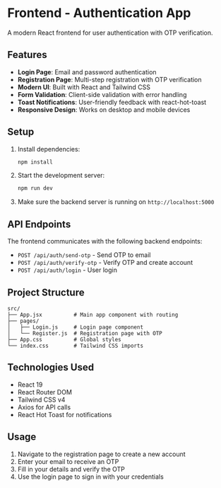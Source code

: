 # Frontend - Authentication App

A modern React frontend for user authentication with OTP verification.

## Features

- **Login Page**: Email and password authentication
- **Registration Page**: Multi-step registration with OTP verification
- **Modern UI**: Built with React and Tailwind CSS
- **Form Validation**: Client-side validation with error handling
- **Toast Notifications**: User-friendly feedback with react-hot-toast
- **Responsive Design**: Works on desktop and mobile devices

## Setup

1. Install dependencies:
   ```bash
   npm install
   ```

2. Start the development server:
   ```bash
   npm run dev
   ```

3. Make sure the backend server is running on `http://localhost:5000`

## API Endpoints

The frontend communicates with the following backend endpoints:

- `POST /api/auth/send-otp` - Send OTP to email
- `POST /api/auth/verify-otp` - Verify OTP and create account
- `POST /api/auth/login` - User login

## Project Structure

```
src/
├── App.jsx          # Main app component with routing
├── pages/
│   ├── Login.js     # Login page component
│   └── Register.js  # Registration page with OTP
├── App.css          # Global styles
└── index.css        # Tailwind CSS imports
```

## Technologies Used

- React 19
- React Router DOM
- Tailwind CSS v4
- Axios for API calls
- React Hot Toast for notifications

## Usage

1. Navigate to the registration page to create a new account
2. Enter your email to receive an OTP
3. Fill in your details and verify the OTP
4. Use the login page to sign in with your credentials
